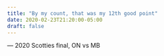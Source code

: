 ```yaml
---
title: "By my count, that was my 12th good point"
date: 2020-02-23T21:20:00-05:00
draft: false
---
```

— 2020 Scotties final, ON vs MB